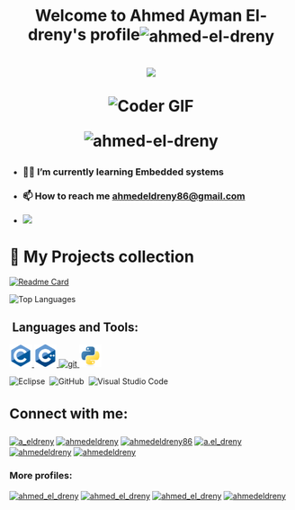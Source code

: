 <h1 align="center">Welcome to Ahmed Ayman El-dreny's profile<img align="center" src="https://media2.giphy.com/media/w1OBpBd7kJqHrJnJ13/giphy.gif?cid=6c09b952zbbomxizw4ctx7hznw7jklv0ijom0ou8vfu5tydz&rid=giphy.gif&ct=s" alt="ahmed-el-dreny" height="30" width="40" />

<p align="center"> <a href="https://github.com/DenverCoder1/readme-typing-svg"><img src="https://readme-typing-svg.herokuapp.com/?lines=Undergraduate%20Mechatronics;Embedded%20Software%20Engineer&font=Fira%20Code&center=true&width=440&height=45&color=f75c7e&vCenter=true&size=24"></a></p> 

<p align="center"><img src="https://media.giphy.com/media/SWoSkN6DxTszqIKEqv/giphy.gif" alt="Coder GIF" width="400" height="300"></a></p>

<p align="center"> <img src="https://komarev.com/ghpvc/?username=ahmed-el-dreny&label=Profile%20views&color=0e75b6&style=flat" alt="ahmed-el-dreny" /> </p>

### 
* ### 👨‍💻 I’m currently learning **Embedded systems**
* ### 📫 How to reach me **ahmedeldreny86@gmail.com**
* <a href="https://www.linkedin.com/in/ahmedeldreny/" target="_blank"><img src="https://img.shields.io/badge/-Ahmed%20Eldreny-0077B5?style=for-the-badge&logo=Linkedin&logoColor=white"/></a>

# 📌 My Projects collection
[![Readme Card](https://github-readme-stats-sigma-five.vercel.app/api/pin/?username=Ahmed-El-dreny&repo=C_mini_projects&theme=tokyonight)](https://github.com/Ahmed-El-dreny/C_mini_projects)&nbsp;&nbsp;&nbsp;&nbsp;&nbsp;


![Top Languages](https://github-readme-stats.vercel.app/api/top-langs/?username=Ahmed-El-dreny&cache_seconds=1800&hide=python&theme=github_dark)


## &nbsp;Languages and Tools:
<a href="https://www.cprogramming.com/" target="_blank" rel="noreferrer"> <img src="https://raw.githubusercontent.com/devicons/devicon/master/icons/c/c-original.svg" alt="c" width="40" height="40"/> </a> <a href="https://www.w3schools.com/cpp/" target="_blank" rel="noreferrer"> <img src="https://raw.githubusercontent.com/devicons/devicon/master/icons/cplusplus/cplusplus-original.svg" alt="cplusplus" width="40" height="40"/> </a> <a href="https://git-scm.com/" target="_blank" rel="noreferrer"> <img src="https://www.vectorlogo.zone/logos/git-scm/git-scm-icon.svg" alt="git" width="40" height="40"/> </a> <a href="https://www.python.org" target="_blank" rel="noreferrer"> <img src="https://raw.githubusercontent.com/devicons/devicon/master/icons/python/python-original.svg" alt="python" width="40" height="40"/> </a> </p>

![Eclipse](https://img.shields.io/badge/-Eclipse%20-05122A?style=flat&logo=Eclipse)&nbsp;
![GitHub](https://img.shields.io/badge/-GitHub-05122A?style=flat&logo=github)&nbsp;
![Visual Studio Code](https://img.shields.io/badge/-Visual%20Studio%20Code-05122A?style=flat&logo=visual-studio-code&logoColor=007ACC)&nbsp;




## **<h3 align="left">Connect with me:</h3>**
<p align="left">
<a href="https://twitter.com/a_eldreny" target="blank"><img align="center" src="https://raw.githubusercontent.com/rahuldkjain/github-profile-readme-generator/master/src/images/icons/Social/twitter.svg" alt="a_eldreny" height="30" width="40" /></a>
<a href="https://linkedin.com/in/ahmedeldreny" target="blank"><img align="center" src="https://raw.githubusercontent.com/rahuldkjain/github-profile-readme-generator/master/src/images/icons/Social/linked-in-alt.svg" alt="ahmedeldreny" height="30" width="40" /></a>
<a href="https://fb.com/ahmedeldreny86" target="blank"><img align="center" src="https://raw.githubusercontent.com/rahuldkjain/github-profile-readme-generator/master/src/images/icons/Social/facebook.svg" alt="ahmedeldreny86" height="30" width="40" /></a>
<a href="https://instagram.com/a.el_dreny" target="blank"><img align="center" src="https://raw.githubusercontent.com/rahuldkjain/github-profile-readme-generator/master/src/images/icons/Social/instagram.svg" alt="a.el_dreny" height="30" width="40" /></a>
<a href="http://t.me/ahmedeldreny" target="blank"><img align="center" src="https://upload.wikimedia.org/wikipedia/commons/thumb/8/82/Telegram_logo.svg/512px-Telegram_logo.svg.png" alt="ahmedeldreny" height="30" width="40" /></a>
<a href="https://discord.gg/Ahmed El-dreny#7856" target="blank"><img align="center" src="https://raw.githubusercontent.com/rahuldkjain/github-profile-readme-generator/master/src/images/icons/Social/discord.svg" alt="ahmedeldreny" height="30" width="40" /></a>
</p>

**<h3 align="left">More profiles:</h3>**
<a href="https://www.hackerrank.com/ahmed_el_dreny" target="blank"><img align="center" src="https://raw.githubusercontent.com/rahuldkjain/github-profile-readme-generator/master/src/images/icons/Social/hackerrank.svg" alt="ahmed_el_dreny" height="30" width="40" /></a>
<a href="https://codeforces.com/profile/ahmed_el_dreny" target="blank"><img align="center" src="https://raw.githubusercontent.com/rahuldkjain/github-profile-readme-generator/master/src/images/icons/Social/codeforces.svg" alt="ahmed_el_dreny" height="30" width="40" /></a>
<a href="https://www.leetcode.com/ahmed_el_dreny" target="blank"><img align="center" src="https://raw.githubusercontent.com/rahuldkjain/github-profile-readme-generator/master/src/images/icons/Social/leet-code.svg" alt="ahmed_el_dreny" height="30" width="40" /></a>
<a href="https://auth.geeksforgeeks.org/user/ahmedeldreny" target="blank"><img align="center" src="https://raw.githubusercontent.com/rahuldkjain/github-profile-readme-generator/master/src/images/icons/Social/geeks-for-geeks.svg" alt="ahmedeldreny" height="30" width="40" /></a>
